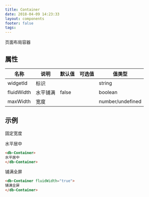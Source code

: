 ```yaml
---
title: Container
date: 2018-04-09 14:23:33
layout: components
footer: false
tags:
---
```


页面布局容器

## 属性

| 名称  | 说明 | 默认值 | 可选值 |值类型 |
| ----- | ------ | ----- | ----- | --------- |
| widgetId| 标识 |  |  | string |
| fluidWidth | 水平铺满 | false |          | boolean |
| maxWidth | 宽度 |  |          | number/undefined |

## 示例

固定宽度

<db-container>水平居中</db-container>

```html
<db-Container>
水平居中
</db-Container>
```

铺满全屏

```html
<db-Container fluidWidth="true">
铺满全屏
</db-Container>
```

